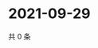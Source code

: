 # 2021-09-29

共 0 条

<!-- BEGIN -->
<!-- 最后更新时间 Wed Sep 29 2021 09:53:43 GMT+0800 (China Standard Time) -->

<!-- END -->
